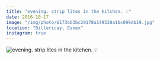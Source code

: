 ```yaml
---
title: "evening. strip lites in the kitchen. 💡"
date: 2016-10-17
image: "/img/photo/6173bb3bc29178a149538a1bc099db19.jpg"
location: "Billericay, Essex"
instagram: true
---
```


![evening. strip lites in the kitchen. 💡](/img/photo/6173bb3bc29178a149538a1bc099db19.jpg)
